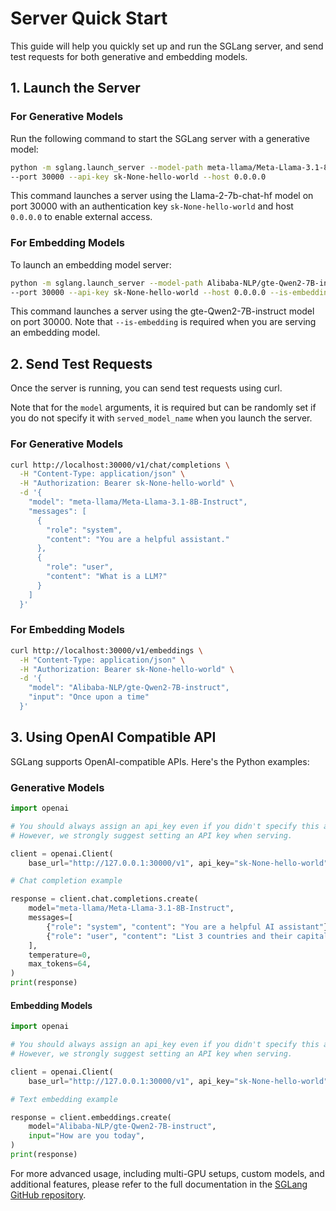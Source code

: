 # Server Quick Start

This guide will help you quickly set up and run the SGLang server, and send test requests for both generative and embedding models.

## 1. Launch the Server

### For Generative Models

Run the following command to start the SGLang server with a generative model:

```bash
python -m sglang.launch_server --model-path meta-llama/Meta-Llama-3.1-8B-Instruct \
--port 30000 --api-key sk-None-hello-world --host 0.0.0.0
```

This command launches a server using the Llama-2-7b-chat-hf model on port 30000 with an authentication key `sk-None-hello-world` and host `0.0.0.0` to enable external access.

### For Embedding Models

To launch an embedding model server:

```bash
python -m sglang.launch_server --model-path Alibaba-NLP/gte-Qwen2-7B-instruct \
--port 30000 --api-key sk-None-hello-world --host 0.0.0.0 --is-embedding
```

This command launches a server using the gte-Qwen2-7B-instruct model on port 30000. Note that `--is-embedding` is required when you are serving an embedding model.

## 2. Send Test Requests

Once the server is running, you can send test requests using curl.

Note that for the `model` arguments, it is required but can be randomly set if you do not specify it with `served_model_name` when you launch the server.

### For Generative Models

```bash
curl http://localhost:30000/v1/chat/completions \
  -H "Content-Type: application/json" \
  -H "Authorization: Bearer sk-None-hello-world" \
  -d '{
    "model": "meta-llama/Meta-Llama-3.1-8B-Instruct",
    "messages": [
      {
        "role": "system",
        "content": "You are a helpful assistant."
      },
      {
        "role": "user",
        "content": "What is a LLM?"
      }
    ]
  }'
```

### For Embedding Models

```bash
curl http://localhost:30000/v1/embeddings \
  -H "Content-Type: application/json" \
  -H "Authorization: Bearer sk-None-hello-world" \
  -d '{
    "model": "Alibaba-NLP/gte-Qwen2-7B-instruct",
    "input": "Once upon a time"
  }'
```

## 3. Using OpenAI Compatible API

SGLang supports OpenAI-compatible APIs. Here's the Python examples:

### Generative Models

```python
import openai

# You should always assign an api_key even if you didn't specify this argument when initializing the server.
# However, we strongly suggest setting an API key when serving.

client = openai.Client(
    base_url="http://127.0.0.1:30000/v1", api_key="sk-None-hello-world")

# Chat completion example

response = client.chat.completions.create(
    model="meta-llama/Meta-Llama-3.1-8B-Instruct",
    messages=[
        {"role": "system", "content": "You are a helpful AI assistant"},
        {"role": "user", "content": "List 3 countries and their capitals."},
    ],
    temperature=0,
    max_tokens=64,
)
print(response)
```

#### Embedding Models

```python
import openai

# You should always assign an api_key even if you didn't specify this argument when initializing the server.
# However, we strongly suggest setting an API key when serving.

client = openai.Client(
    base_url="http://127.0.0.1:30000/v1", api_key="sk-None-hello-world")

# Text embedding example

response = client.embeddings.create(
    model="Alibaba-NLP/gte-Qwen2-7B-instruct",
    input="How are you today",
)
print(response)
```

For more advanced usage, including multi-GPU setups, custom models, and additional features, please refer to the full documentation in the [SGLang GitHub repository](https://github.com/sgl-project/sglang).
